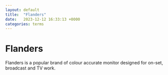 ```yaml
---
layout: default
title:  "Flanders"
date:   2023-12-12 16:33:13 +0000
categories: terms
---
```



# Flanders

Flanders is a popular brand of colour accurate monitor designed for on-set, broadcast and TV work.
